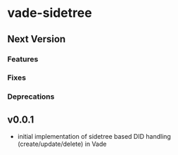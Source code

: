 # vade-sidetree

## Next Version

### Features

### Fixes

### Deprecations

## v0.0.1

- initial implementation of sidetree based DID handling (create/update/delete) in Vade

